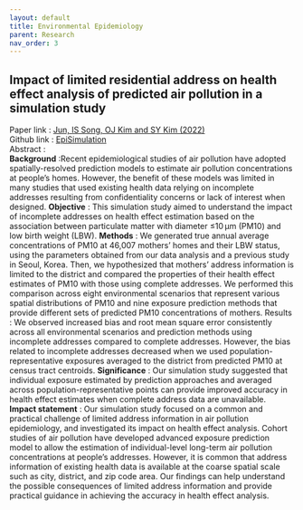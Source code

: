 ```yaml
---
layout: default
title: Environmental Epidemiology
parent: Research
nav_order: 3
---
```


## Impact of limited residential address on health effect analysis of predicted air pollution in a simulation study
Paper  link : [Jun, IS Song, OJ Kim and SY Kim (2022)](https://doi.org/10.1038/s41370-022-00412-1)\
Github link : [EpiSimulation](https://github.com/junpeea/COVID-PM-STZINB)\
Abstract :\
**Background** :Recent epidemiological studies of air pollution have adopted spatially-resolved prediction models to estimate air pollution concentrations at people’s homes. However, the benefit of these models was limited in many studies that used existing health data relying on incomplete addresses resulting from confidentiality concerns or lack of interest when designed.
**Objective** : This simulation study aimed to understand the impact of incomplete addresses on health effect estimation based on the association between particulate matter with diameter ≤10 µm (PM10) and low birth weight (LBW).
**Methods** : We generated true annual average concentrations of PM10 at 46,007 mothers’ homes and their LBW status, using the parameters obtained from our data analysis and a previous study in Seoul, Korea. Then, we hypothesized that mothers’ address information is limited to the district and compared the properties of their health effect estimates of PM10 with those using complete addresses. We performed this comparison across eight environmental scenarios that represent various spatial distributions of PM10 and nine exposure prediction methods that provide different sets of predicted PM10 concentrations of mothers.
Results : We observed increased bias and root mean square error consistently across all environmental scenarios and prediction methods using incomplete addresses compared to complete addresses. However, the bias related to incomplete addresses decreased when we used population-representative exposures averaged to the district from predicted PM10 at census tract centroids.
**Significance** : Our simulation study suggested that individual exposure estimated by prediction approaches and averaged across population-representative points can provide improved accuracy in health effect estimates when complete address data are unavailable.
**Impact statement** : Our simulation study focused on a common and practical challenge of limited address information in air pollution epidemiology, and investigated its impact on health effect analysis. Cohort studies of air pollution have developed advanced exposure prediction model to allow the estimation of individual-level long-term air pollution concentrations at people’s addresses. However, it is common that address information of existing health data is available at the coarse spatial scale such as city, district, and zip code area. Our findings can help understand the possible consequences of limited address information and provide practical guidance in achieving the accuracy in health effect analysis.

